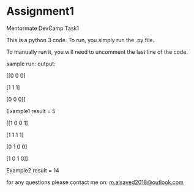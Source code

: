 # Assignment1
Mentormate DevCamp Task1

This is a python 3 code.
To run, you simply run the .py file.

To manually run it, you will need to uncomment the last line of the code.

sample run:
output:

[[0 0 0]

 [1 1 1]
 
 [0 0 0]]
 
Example1 result = 5

[[1 0 0 1]

 [1 1 1 1]
 
 [0 1 0 0]
 
 [1 0 1 0]]
 
Example2 result = 14

for any questions please contact me on:
m.alsayed2018@outlook.com
